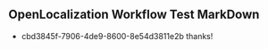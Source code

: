 ## OpenLocalization Workflow Test MarkDown
* cbd3845f-7906-4de9-8600-8e54d3811e2b thanks!

<!--HONumber=Jul16_HO3-->


